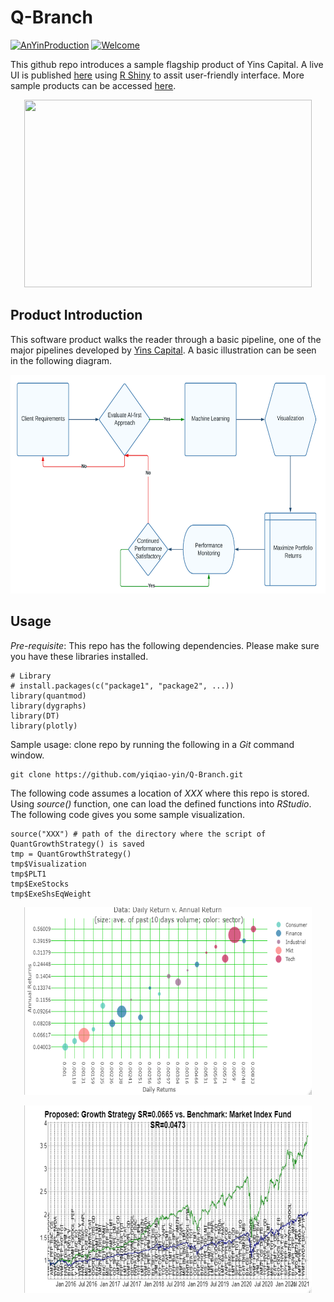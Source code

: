 # Q-Branch

[![AnYinProduction](https://cdn.rawgit.com/sindresorhus/awesome/d7305f38d29fed78fa85652e3a63e154dd8e8829/media/badge.svg)](https://yinscapital.com/research/) [![Welcome](https://img.shields.io/badge/PRs-welcome-brightgreen.svg?style=flat-square)](http://makeapullrequest.com)

This github repo introduces a sample flagship product of Yins Capital. A live UI is published [here](https://y-yin.shinyapps.io/YINS-Q-BRANCH/) using [R Shiny](https://shiny.rstudio.com/tutorial/) to assit user-friendly interface. More sample products can be accessed [here](https://github.com/yiqiao-yin/YinsCapital).

<p align="center">

<img src="https://github.com/yiqiao-yin/Q-Branch/blob/main/figs/main.gif" width="460" height="300"/>

</p>

## Product Introduction

This software product walks the reader through a basic pipeline, one of the major pipelines developed by [Yins Capital](https://www.YinsCapital.com/). A basic illustration can be seen in the following diagram.

<p align="center">
<img src="https://github.com/yiqiao-yin/Q-Branch/blob/main/figs/product-introduction.png" width="700" height="350"/>

</p>

## Usage

*Pre-requisite*: This repo has the following dependencies. Please make sure you have these libraries installed.

    # Library
    # install.packages(c("package1", "package2", ...))
    library(quantmod)
    library(dygraphs)
    library(DT)
    library(plotly)

Sample usage: clone repo by running the following in a *Git* command window.

    git clone https://github.com/yiqiao-yin/Q-Branch.git

The following code assumes a location of *XXX* where this repo is stored. Using *source()* function, one can load the defined functions into *RStudio*. The following code gives you some sample visualization.

    source("XXX") # path of the directory where the script of QuantGrowthStrategy() is saved
    tmp = QuantGrowthStrategy()
    tmp$Visualization
    tmp$PLT1
    tmp$ExeStocks
    tmp$ExeShsEqWeight

<p align="center">

<img src="https://github.com/yiqiao-yin/Q-Branch/blob/main/figs/cross-section-returns.png" width="460" height="300"/>

</p>

<p align="center">

<img src="https://github.com/yiqiao-yin/Q-Branch/blob/main/figs/growth-strategy.png" width="460" height="300"/>

</p>
